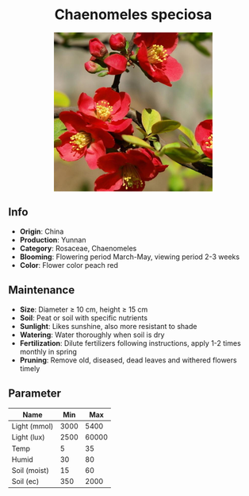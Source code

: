 <h1 align='center'>Chaenomeles speciosa</h1>
<p align="center">
    <img 
        align='center'
        width='320'
        src="../images/chaenomeles speciosa.png" 
        alt='Chaenomeles speciosa' />
</p>

## Info

 - **Origin**: China
 - **Production**: Yunnan
 - **Category**: Rosaceae, Chaenomeles
 - **Blooming**: Flowering period March-May, viewing period 2-3 weeks
 - **Color**: Flower color peach red

## Maintenance

 - **Size**: Diameter ≥ 10 cm, height ≥ 15 cm
 - **Soil**: Peat or soil with specific nutrients
 - **Sunlight**: Likes sunshine, also more resistant to shade
 - **Watering**: Water thoroughly when soil is dry
 - **Fertilization**: Dilute fertilizers following instructions,  apply 1-2 times monthly in spring
 - **Pruning**: Remove old, diseased, dead leaves and withered flowers timely

## Parameter

| Name         | Min  | Max   |
|--------------|------|-------|
| Light (mmol) | 3000 | 5400  |
| Light (lux)  | 2500 | 60000 |
| Temp         | 5    | 35    |
| Humid        | 30   | 80    |
| Soil (moist) | 15   | 60    |
| Soil (ec)    | 350  | 2000  |